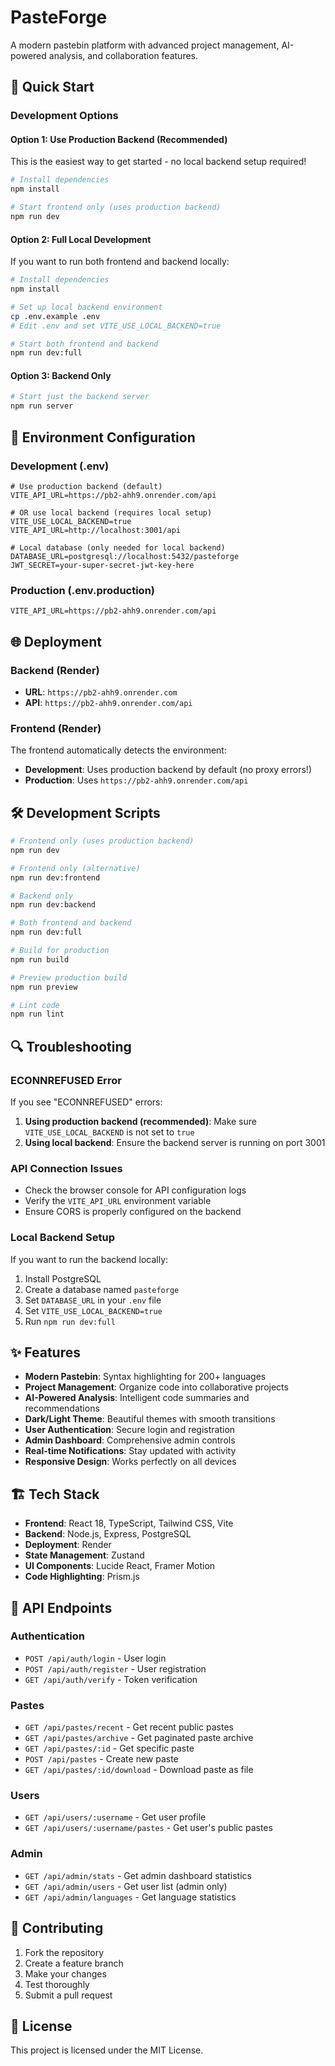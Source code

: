 # PasteForge

A modern pastebin platform with advanced project management, AI-powered analysis, and collaboration features.

## 🚀 Quick Start

### Development Options

#### Option 1: Use Production Backend (Recommended)
This is the easiest way to get started - no local backend setup required!

```bash
# Install dependencies
npm install

# Start frontend only (uses production backend)
npm run dev
```

#### Option 2: Full Local Development
If you want to run both frontend and backend locally:

```bash
# Install dependencies
npm install

# Set up local backend environment
cp .env.example .env
# Edit .env and set VITE_USE_LOCAL_BACKEND=true

# Start both frontend and backend
npm run dev:full
```

#### Option 3: Backend Only
```bash
# Start just the backend server
npm run server
```

## 🔧 Environment Configuration

### Development (.env)
```env
# Use production backend (default)
VITE_API_URL=https://pb2-ahh9.onrender.com/api

# OR use local backend (requires local setup)
VITE_USE_LOCAL_BACKEND=true
VITE_API_URL=http://localhost:3001/api

# Local database (only needed for local backend)
DATABASE_URL=postgresql://localhost:5432/pasteforge
JWT_SECRET=your-super-secret-jwt-key-here
```

### Production (.env.production)
```env
VITE_API_URL=https://pb2-ahh9.onrender.com/api
```

## 🌐 Deployment

### Backend (Render)
- **URL**: `https://pb2-ahh9.onrender.com`
- **API**: `https://pb2-ahh9.onrender.com/api`

### Frontend (Render)
The frontend automatically detects the environment:
- **Development**: Uses production backend by default (no proxy errors!)
- **Production**: Uses `https://pb2-ahh9.onrender.com/api`

## 🛠️ Development Scripts

```bash
# Frontend only (uses production backend)
npm run dev

# Frontend only (alternative)
npm run dev:frontend

# Backend only
npm run dev:backend

# Both frontend and backend
npm run dev:full

# Build for production
npm run build

# Preview production build
npm run preview

# Lint code
npm run lint
```

## 🔍 Troubleshooting

### ECONNREFUSED Error
If you see "ECONNREFUSED" errors:

1. **Using production backend (recommended)**: Make sure `VITE_USE_LOCAL_BACKEND` is not set to `true`
2. **Using local backend**: Ensure the backend server is running on port 3001

### API Connection Issues
- Check the browser console for API configuration logs
- Verify the `VITE_API_URL` environment variable
- Ensure CORS is properly configured on the backend

### Local Backend Setup
If you want to run the backend locally:

1. Install PostgreSQL
2. Create a database named `pasteforge`
3. Set `DATABASE_URL` in your `.env` file
4. Set `VITE_USE_LOCAL_BACKEND=true`
5. Run `npm run dev:full`

## ✨ Features

- **Modern Pastebin**: Syntax highlighting for 200+ languages
- **Project Management**: Organize code into collaborative projects
- **AI-Powered Analysis**: Intelligent code summaries and recommendations
- **Dark/Light Theme**: Beautiful themes with smooth transitions
- **User Authentication**: Secure login and registration
- **Admin Dashboard**: Comprehensive admin controls
- **Real-time Notifications**: Stay updated with activity
- **Responsive Design**: Works perfectly on all devices

## 🏗️ Tech Stack

- **Frontend**: React 18, TypeScript, Tailwind CSS, Vite
- **Backend**: Node.js, Express, PostgreSQL
- **Deployment**: Render
- **State Management**: Zustand
- **UI Components**: Lucide React, Framer Motion
- **Code Highlighting**: Prism.js

## 📱 API Endpoints

### Authentication
- `POST /api/auth/login` - User login
- `POST /api/auth/register` - User registration
- `GET /api/auth/verify` - Token verification

### Pastes
- `GET /api/pastes/recent` - Get recent public pastes
- `GET /api/pastes/archive` - Get paginated paste archive
- `GET /api/pastes/:id` - Get specific paste
- `POST /api/pastes` - Create new paste
- `GET /api/pastes/:id/download` - Download paste as file

### Users
- `GET /api/users/:username` - Get user profile
- `GET /api/users/:username/pastes` - Get user's public pastes

### Admin
- `GET /api/admin/stats` - Get admin dashboard statistics
- `GET /api/admin/users` - Get user list (admin only)
- `GET /api/admin/languages` - Get language statistics

## 🤝 Contributing

1. Fork the repository
2. Create a feature branch
3. Make your changes
4. Test thoroughly
5. Submit a pull request

## 📄 License

This project is licensed under the MIT License.